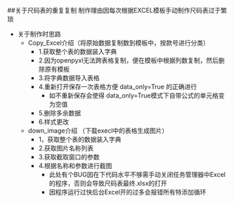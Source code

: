 ##关于尺码表的重复复制
制作理由因每次根据EXCEL模板手动制作尺码表过于繁琐
- 关于制作时思路
  - Copy_Excel介绍（将原始数据复制数到模板中，按款号进行分类）
      - 1.获取整个表的数据装入字典
      - 2.因为openpyxl无法跨表格复制，便在模板中根据列数复制，然后删除原有模板
      - 3.将字典数据导入表格
      - 4.重新打开保存一次表格方便 data_only=True 的正确进行
        - 如不重新保存会使得 data_only=True模式下自带公式的单元格变为空值
      - 5.删除多余数据
      - 6.样式更改
  - down_image介绍 （下载execl中的表格生成图片）
      - 1，获取整个表的数据装入字典
      - 2.获取图片名称列表
      - 3.获取截取窗口的参数
      - 4.根据名称和参数进行截图
        - 此处有个BUG因在下代码水平不够需手动关闭任务管理器中Excel的程序，否则会导致尺码表最终.xlsx的打开
        - 因程序运行过快后台Excel开的过多会报错所有特添加循环

